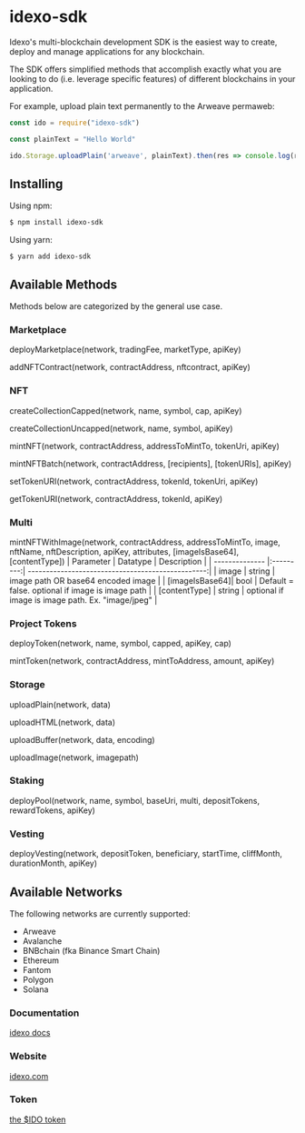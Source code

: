 # idexo-sdk

Idexo's multi-blockchain development SDK is the easiest way to create, deploy and manage applications for any blockchain.

The SDK offers simplified methods that accomplish exactly what you are looking to do (i.e. leverage specific features) of different blockchains in your application.

For example, upload plain text permanently to the Arweave permaweb:

```javascript
const ido = require("idexo-sdk")

const plainText = "Hello World"

ido.Storage.uploadPlain('arweave', plainText).then(res => console.log(res.data))
```

## Installing

Using npm:

```bash
$ npm install idexo-sdk
```

Using yarn:

```
$ yarn add idexo-sdk
```

## Available Methods

Methods below are categorized by the general use case.


### Marketplace

deployMarketplace(network, tradingFee, marketType, apiKey)

addNFTContract(network, contractAddress, nftcontract, apiKey)


### NFT

createCollectionCapped(network, name, symbol, cap, apiKey)

createCollectionUncapped(network, name, symbol, apiKey)

mintNFT(network, contractAddress, addressToMintTo, tokenUri, apiKey)

mintNFTBatch(network, contractAddress, [recipients], [tokenURIs], apiKey)

setTokenURI(network, contractAddress, tokenId, tokenUri, apiKey)

getTokenURI(network, contractAddress, tokenId, apiKey)


### Multi

mintNFTWithImage(network, contractAddress, addressToMintTo, image, nftName, nftDescription, apiKey, attributes, [imageIsBase64], [contentType])
| Parameter      | Datatype  | Description                                       |
| -------------- |:---------:| -------------------------------------------------:|
| image          | string    | image path OR base64 encoded image                |
| [imageIsBase64]| bool      | Default = false. optional if image is image path  |
| [contentType]  | string    | optional if image is image path. Ex. "image/jpeg" |


### Project Tokens

deployToken(network, name, symbol, capped, apiKey, cap)

mintToken(network, contractAddress, mintToAddress, amount, apiKey)

### Storage

uploadPlain(network, data)

uploadHTML(network, data)

uploadBuffer(network, data, encoding)

uploadImage(network, imagepath)

### Staking

deployPool(network, name, symbol, baseUri, multi, depositTokens, rewardTokens, apiKey)

### Vesting

deployVesting(network, depositToken, beneficiary, startTime, cliffMonth, durationMonth, apiKey)

## Available Networks

The following networks are currently supported: 

* Arweave
* Avalanche
* BNBchain (fka Binance Smart Chain)
* Ethereum
* Fantom
* Polygon
* Solana


### Documentation

[idexo docs](https://docs.idexo.com)

### Website

[idexo.com](https://idexo.com)

### Token

[the $IDO token](https://token.idexo.io)
